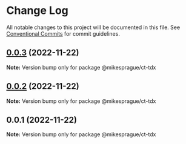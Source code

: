 # Change Log

All notable changes to this project will be documented in this file.
See [Conventional Commits](https://conventionalcommits.org) for commit guidelines.

## [0.0.3](https://github.com/mikesprague/packages/compare/@mikesprague/ct-tdx@0.0.2...@mikesprague/ct-tdx@0.0.3) (2022-11-22)

**Note:** Version bump only for package @mikesprague/ct-tdx

## [0.0.2](https://github.com/mikesprague/packages/compare/@mikesprague/ct-tdx@0.0.1...@mikesprague/ct-tdx@0.0.2) (2022-11-22)

**Note:** Version bump only for package @mikesprague/ct-tdx

## 0.0.1 (2022-11-22)

**Note:** Version bump only for package @mikesprague/ct-tdx
